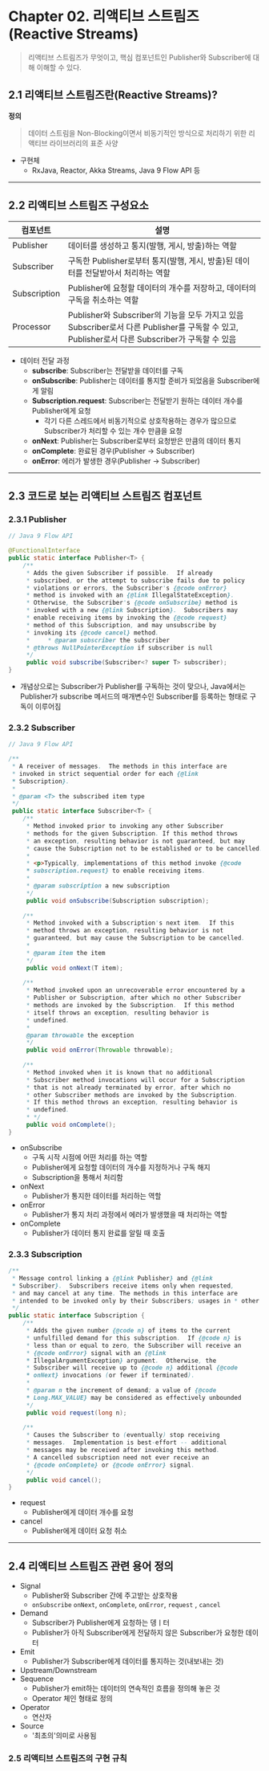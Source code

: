 # Chapter 02. 리액티브 스트림즈(Reactive Streams)
> 리액티브 스트림즈가 무엇이고, 핵심 컴포넌트인 Publisher와 Subscriber에 대해 이해할 수 있다.

## 2.1 리액티브 스트림즈란(Reactive Streams)?

**정의**
> 데이터 스트림을 Non-Blocking이면서 비동기적인 방식으로 처리하기 위한 리액티브 라이브러리의 표준 사양

- 구현체
	- RxJava, Reactor, Akka Streams, Java 9 Flow API 등
---
## 2.2 리액티브 스트림즈 구성요소

| 컴포넌트         | 설명                                                                                                               |
| ------------ | ---------------------------------------------------------------------------------------------------------------- |
| Publisher    | 데이터를 생성하고 통지(발행, 게시, 방출)하는 역할                                                                                    |
| Subscriber   | 구독한 Publisher로부터 통지(발행, 게시, 방출)된 데이터를 전달받아서 처리하는 역할                                                              |
| Subscription | Publisher에 요청할 데이터의 개수를 저장하고, 데이터의 구독을 취소하는 역할                                                                   |
| Processor    | Publisher와 Subscriber의 기능을 모두 가지고 있음<br>Subscriber로서 다른 Publisher를 구독할 수 있고, Publisher로서 다른 Subscriber가 구독할 수 있음 |

- 데이터 전달 과정
	- **subscribe**: Subscriber는 전달받을 데이터를 구독
	- **onSubscribe**: Publisher는 데이터를 통지할 준비가 되었음을 Subscriber에게 알림
	- **Subscription.request**: Subscriber는 전달받기 원하는 데이터 개수를 Publisher에게 요청
		- 각기 다른 스레드에서 비동기적으로 상호작용하는 경우가 많으므로 Subscriber가 처리할 수 있는 개수 만큼을 요청
	- **onNext**: Publisher는 Subscriber로부터 요청받은 만큼의 데이터 통지
	- **onComplete**: 완료된 경우(Publisher -> Subscriber)
	- **onError**: 에러가 발생한 경우(Publisher -> Subscriber)

---
## 2.3 코드로 보는 리액티브 스트림즈 컴포넌트

### 2.3.1 Publisher

```java
// Java 9 Flow API

@FunctionalInterface  
public static interface Publisher<T> {  
    /**  
     * Adds the given Subscriber if possible.  If already     
     * subscribed, or the attempt to subscribe fails due to policy     
     * violations or errors, the Subscriber's {@code onError}  
     * method is invoked with an {@link IllegalStateException}.  
     * Otherwise, the Subscriber's {@code onSubscribe} method is  
     * invoked with a new {@link Subscription}.  Subscribers may  
     * enable receiving items by invoking the {@code request}  
     * method of this Subscription, and may unsubscribe by     
     * invoking its {@code cancel} method.  
     *     * @param subscriber the subscriber  
     * @throws NullPointerException if subscriber is null  
     */    
     public void subscribe(Subscriber<? super T> subscriber);  
}
```
- 개념상으로는 Subscriber가 Publisher를 구독하는 것이 맞으나, Java에서는 Publisher가 subscribe 메서드의 매개변수인 Subscriber를 등록하는 형태로 구독이 이루어짐

### 2.3.2 Subscriber
```java
// Java 9 Flow API

/**  
 * A receiver of messages.  The methods in this interface are 
 * invoked in strict sequential order for each {@link  
 * Subscription}.  
 * 
 * @param <T> the subscribed item type  
 */
 public static interface Subscriber<T> {  
    /**  
     * Method invoked prior to invoking any other Subscriber     
     * methods for the given Subscription. If this method throws     
     * an exception, resulting behavior is not guaranteed, but may     
     * cause the Subscription not to be established or to be cancelled.     
     *     
     * <p>Typically, implementations of this method invoke {@code  
     * subscription.request} to enable receiving items.  
     *     
     * @param subscription a new subscription  
     */    
     public void onSubscribe(Subscription subscription);  
  
    /**  
     * Method invoked with a Subscription's next item.  If this     
     * method throws an exception, resulting behavior is not     
     * guaranteed, but may cause the Subscription to be cancelled.     
     *     
     * @param item the item  
     */    
     public void onNext(T item);  
  
    /**  
     * Method invoked upon an unrecoverable error encountered by a     
     * Publisher or Subscription, after which no other Subscriber     
     * methods are invoked by the Subscription.  If this method     
     * itself throws an exception, resulting behavior is     
     * undefined.     
     *     
	 @param throwable the exception  
     */    
     public void onError(Throwable throwable);  
  
    /**  
     * Method invoked when it is known that no additional     
     * Subscriber method invocations will occur for a Subscription     
     * that is not already terminated by error, after which no     
     * other Subscriber methods are invoked by the Subscription.     
     * If this method throws an exception, resulting behavior is     
     * undefined.     
     * */    
     public void onComplete();  
}
```
- onSubscribe
	- 구독 시작 시점에 어떤 처리를 하는 역할
	- Publisher에게 요청할 데이터의 개수를 지정하거나 구독 해지 
	- Subscription을 통해서 처리함
- onNext
	- Publisher가 통지한 데이터를 처리하는 역할
- onError
	- Publisher가 통지 처리 과정에서 에러가 발생했을 때 처리하는 역할
- onComplete
	- Publisher가 데이터 통지 완료를 알릴 때 호출

### 2.3.3 Subscription
```java
/**  
 * Message control linking a {@link Publisher} and {@link  
 * Subscriber}.  Subscribers receive items only when requested,  
 * and may cancel at any time. The methods in this interface are 
 * intended to be invoked only by their Subscribers; usages in * other contexts have undefined effects. 
 */
public static interface Subscription {  
    /**  
     * Adds the given number {@code n} of items to the current  
     * unfulfilled demand for this subscription.  If {@code n} is  
     * less than or equal to zero, the Subscriber will receive an     
     * {@code onError} signal with an {@link  
     * IllegalArgumentException} argument.  Otherwise, the  
     * Subscriber will receive up to {@code n} additional {@code  
     * onNext} invocations (or fewer if terminated).  
     *     
     * @param n the increment of demand; a value of {@code  
     * Long.MAX_VALUE} may be considered as effectively unbounded  
     */    
     public void request(long n);  
  
    /**  
     * Causes the Subscriber to (eventually) stop receiving     
     * messages.  Implementation is best-effort -- additional     
     * messages may be received after invoking this method.     
     * A cancelled subscription need not ever receive an     
     * {@code onComplete} or {@code onError} signal.  
     */    
     public void cancel();  
}
```

- request
	- Publisher에게 데이터 개수를 요청
- cancel
	- Publisher에게 데이터 요청 취소

---
## 2.4 리액티브 스트림즈 관련 용어 정의

- Signal
	- Publisher와 Subscriber 간에 주고받는 상호작용
	- `onSubscribe` `onNext`, `onComplete`, `onError`, `request` , `cancel`
- Demand
	- Subscriber가 Publisher에게 요청하는 뎅ㅣ터
	- Publisher가 아직 Subscriber에게 전달하지 않은 Subscriber가 요청한 데이터
- Emit
	- Publisher가 Subscriber에게 데이터를 통지하는 것(내보내는 것)
- Upstream/Downstream
- Sequence
	- Publisher가 emit하는 데이터의 연속적인 흐름을 정의해 놓은 것
	- Operator 체인 형태로 정의
- Operator
	- 연산자
- Source
	- '최초의'의미로 사용됨

### 2.5 리액티브 스트림즈의 구현 규칙
